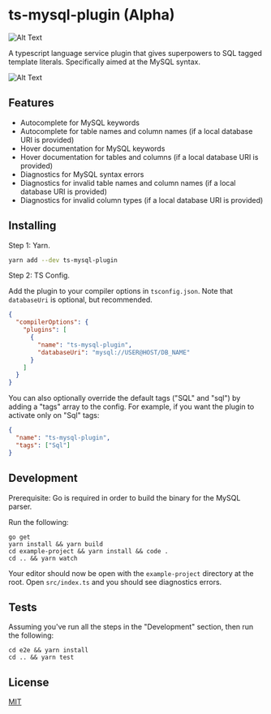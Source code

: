 # ts-mysql-plugin (Alpha)

![Alt Text](https://github.com/segmentio/ts-mysql-plugin/workflows/ci/badge.svg)

A typescript language service plugin that gives superpowers to SQL tagged template literals. Specifically aimed at the MySQL syntax.

![Alt Text](https://github.com/segmentio/ts-mysql-plugin/raw/master/.github/demo.gif)

## Features

- Autocomplete for MySQL keywords
- Autocomplete for table names and column names (if a local database URI is provided)
- Hover documentation for MySQL keywords
- Hover documentation for tables and columns (if a local database URI is provided)
- Diagnostics for MySQL syntax errors
- Diagnostics for invalid table names and column names (if a local database URI is provided)
- Diagnostics for invalid column types (if a local database URI is provided)

## Installing

Step 1: Yarn.

```sh
yarn add --dev ts-mysql-plugin
```

Step 2: TS Config.

Add the plugin to your compiler options in `tsconfig.json`. Note that `databaseUri` is optional, but recommended.

```json
{
  "compilerOptions": {
    "plugins": [
      {
        "name": "ts-mysql-plugin",
        "databaseUri": "mysql://USER@HOST/DB_NAME"
      }
    ]
  }
}
```

You can also optionally override the default tags ("SQL" and "sql") by adding a "tags" array to the config. For example, if you want the plugin to activate only on "Sql" tags:

```json
{
  "name": "ts-mysql-plugin",
  "tags": ["Sql"]
}
```

## Development

Prerequisite: Go is required in order to build the binary for the MySQL parser.

Run the following:

```shell
go get
yarn install && yarn build
cd example-project && yarn install && code .
cd .. && yarn watch
```

Your editor should now be open with the `example-project` directory at the root. Open `src/index.ts` and you should see diagnostics errors.

## Tests

Assuming you've run all the steps in the "Development" section, then run the following:

```shell
cd e2e && yarn install
cd .. && yarn test
```

## License

[MIT](https://tldrlegal.com/license/mit-license)
